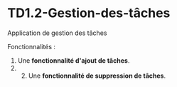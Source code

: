# TD1.2-Gestion-des-tâches
Application de gestion des tâches

Fonctionnalités : 
1. Une **fonctionnalité d'ajout de tâches**.
2. 2. Une **fonctionnalité de suppression de tâches**. 
